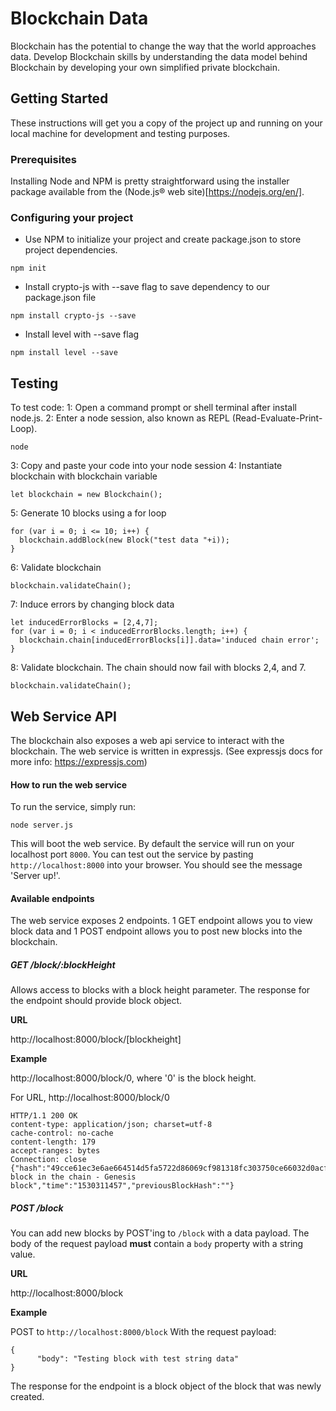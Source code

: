 # Blockchain Data

Blockchain has the potential to change the way that the world approaches data. Develop Blockchain skills by understanding the data model behind Blockchain by developing your own simplified private blockchain.

## Getting Started

These instructions will get you a copy of the project up and running on your local machine for development and testing purposes.

### Prerequisites

Installing Node and NPM is pretty straightforward using the installer package available from the (Node.js® web site)[https://nodejs.org/en/].

### Configuring your project

- Use NPM to initialize your project and create package.json to store project dependencies.

```
npm init
```

- Install crypto-js with --save flag to save dependency to our package.json file

```
npm install crypto-js --save
```

- Install level with --save flag

```
npm install level --save
```

## Testing

To test code:
1: Open a command prompt or shell terminal after install node.js.
2: Enter a node session, also known as REPL (Read-Evaluate-Print-Loop).

```
node
```

3: Copy and paste your code into your node session
4: Instantiate blockchain with blockchain variable

```
let blockchain = new Blockchain();
```

5: Generate 10 blocks using a for loop

```
for (var i = 0; i <= 10; i++) {
  blockchain.addBlock(new Block("test data "+i));
}
```

6: Validate blockchain

```
blockchain.validateChain();
```

7: Induce errors by changing block data

```
let inducedErrorBlocks = [2,4,7];
for (var i = 0; i < inducedErrorBlocks.length; i++) {
  blockchain.chain[inducedErrorBlocks[i]].data='induced chain error';
}
```

8: Validate blockchain. The chain should now fail with blocks 2,4, and 7.

```
blockchain.validateChain();
```

## Web Service API

The blockchain also exposes a web api service to interact with the blockchain. The web service is written in expressjs. (See expressjs docs for more info: https://expressjs.com)

#### How to run the web service

To run the service, simply run:

```
node server.js
```

This will boot the web service. By default the service will run on your localhost port `8000`. You can test out the service by pasting `http://localhost:8000` into your browser. You should see the message 'Server up!'.

#### Available endpoints

The web service exposes 2 endpoints. 1 GET endpoint allows you to view block data and 1 POST endpoint allows you to post new blocks into the blockchain.

##### GET /block/:blockHeight

Allows access to blocks with a block height parameter. The response for the endpoint should provide block object.

**URL**

http://localhost:8000/block/[blockheight]

**Example**

http://localhost:8000/block/0, where '0' is the block height.

For URL, http://localhost:8000/block/0

```
HTTP/1.1 200 OK
content-type: application/json; charset=utf-8
cache-control: no-cache
content-length: 179
accept-ranges: bytes
Connection: close
{"hash":"49cce61ec3e6ae664514d5fa5722d86069cf981318fc303750ce66032d0acff3","height":0,"body":"First block in the chain - Genesis block","time":"1530311457","previousBlockHash":""}
```

##### POST /block

You can add new blocks by POST'ing to `/block` with a data payload. The body of the request payload **must** contain a `body` property with a string value.

**URL**

http://localhost:8000/block

**Example**

POST to `http://localhost:8000/block` With the request payload:

```
{
      "body": "Testing block with test string data"
}
```

The response for the endpoint is a block object of the block that was newly created.
